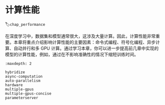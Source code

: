 # 计算性能
:label:`chap_performance`

在深度学习中，数据集和模型通常很大，这涉及大量计算。因此，计算性能非常重要。本章将重点介绍影响计算性能的主要因素：命令式编程、符号化编程、异步计算、自动并行和多 GPU 计算。通过学习本章，你可以进一步提高前几章中实现的模型的计算性能，例如，通过在不影响准确性的情况下缩短训练时间。

```toc
:maxdepth: 2

hybridize
async-computation
auto-parallelism
hardware
multiple-gpus
multiple-gpus-concise
parameterserver
```
